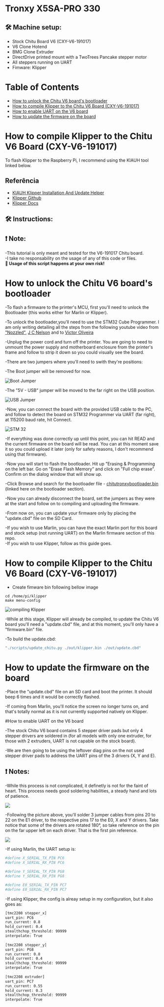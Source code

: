 # Tronxy X5SA-PRO 330

## **🛠️ Machine setup:** 
  - Stock Chitu Board V6 (CXY-V6-191017)
  - V6 Clone Hotend
  - BMG Clone Extruder 
  - DirectDrive printed mount with a TwoTrees Pancake stepper motor
  - All steppers running on UART
  - Fimware: Klipper

# Table of Contents
- [How to unlock the Chitu V6 board's bootloader](#-How-to-unlock-the-Chitu-V6-board's-bootloader)
- [How to compile Klipper to the Chitu V6 Board (CXY-V6-191017)](#How-to-compile-Klipper-to-the-Chitu-V6-Board-(CXY-V6-191017))
- [How to enable UART on the V6 board](#How-to-enable-UART-on-the-V6-board)
- [How to update the firmware on the board](#How-to-update-the-firmware-on-the-board)



# How to compile Klipper to the Chitu V6 Board (CXY-V6-191017)

To flash Klipper to the Raspberry Pi, I recommend using the KIAUH tool linked below.
## Referência

 - [KIAUH Klipper Installation And Update Helper](https://github.com/th33xitus/kiauh)
 - [Klipper Github](https://github.com/Klipper3d/klipper)
 - [Klipper Docs](https://www.klipper3d.org/)




## **🛠️ Instructions:**

## **❗ Note:**
-This tutorial is only meant and tested for the V6-191017 Chitu board.  
-I take no responsability on the usage of any of this code or files.  
**📢 Usage of this script happens at your own risk!**

# How to unlock the Chitu V6 board's bootloader  
  -To flash a firmware to the printer's MCU, first you'll need to unlock the Bootloader (this works either for Marlin or Klipper).  

  -To unlock the bootloader,you'll need to use the STM32 Cube Programmer. I am only writing detailing all the steps from the following youtube video from ["Nozzled"](https://youtu.be/N1FaKO5QziE), [J C Nelson](https://hackaday.io/project/167594-chitu-3d-printer-mainboard-hacking) and to [Victor Oliveira](https://github.com/rhapsodyv)  

  -Unplug the power cord and turn off the printer. You are going to need to unmount the power supply and motherboard enclosure from the printer's frame and follow to strip it down so you could visually see the board.  

  -There are two jumpers where you'll need to swith they're positions:   

  -The Boot jumper will be removed for now.  

<p align="left">
  <img src="../docs/images/boot_jumper.jpg" alt="Boot Jumper" title="Boot Jumper">
</p>
	-The "5V - USB" jumper will be moved to the far right on the USB position.
<p align="left">
  <img src="../docs/images/usb_jumper.jpg" alt="USB Jumper" title="USB Jumper">

</p>
  -Now, you can connect the board with the provided USB cable to the PC, and follow to detect the board on STM32 Programmer via UART (far right), at 115200 baud rate, hit Connect.  

<p align="left">
  <img src="../docs/images/stm32.jpg" alt="STM 32" title="STM 32 Cube">
</p>
  -If everything was done correctly up until this point, you can hit READ and the current firmware on the board will be read. You can at this moment save it so you could upload it later (only for safety reasons, I don't recommend using that firmware).   

  -Now you will start to flash the bootloader. Hit up "Erasing & Programming on the left bar. Go on "Erase Flash Memory" and click on "Full chip erase". Confirm on the dialog window that will show up.   

  -Click Browse and search for the bootloader file - [chitutronxybootloader.bin](/chitutronxybootloader/chitutronxybootloader.bin) (linked here on the bootloader section).  
 
  -Now you can already disconnect the board, set the jumpers as they were at the start and follow on to compiling and uploading the firmware.   

  -From now on, you can update your firmware only by placing the "update.cbd" file on the SD Card.   

  -If you wish to use Marlin, you can have the exact Marlin port for this board and stock setup (not running UART) on the Marlin firmware section of this repo.   
  -If you wish to use Klipper, follow as this guide goes.   




# How to compile Klipper to the Chitu V6 Board (CXY-V6-191017)
  - Create fimware bin following bellow image  
```
cd /home/pi/klipper
make menu-config 
```

<p align="left">
  <img src="../docs/images/klipper_compile.png" alt="compiling Klipper" title="compiling Klipper">
</p>


  -While at this stage, Klipper will already be compiled, to update the Chitu V6 board you'll need a "update.cbd" file, and  at this moment, you'll only have a "firmware.bin" file.   

  -To build the update.cbd:  
```sh
"./scripts/update_chitu.py ./out/klipper.bin ./out/update.cbd"
```

# How to update the firmware on the board  
  -Place the "update.cbd" file on an SD card and boot the printer. It should beep 6 times and it would be correctly flashed.   

  -If coming from Marlin, you'll notice the screen no longer turns on, and that's totally normal as it is not currently supported natively on Klipper.   


#How to enable UART on the V6 board

  -The stock Chitu V6 board contains 5 stepper driver pads but only 4 stepper drivers are soldered in (for all models with only one extruder, for those with 2 extruders, UART is not capable on the stock board). 
 
  -We are then going to be using the leftover diag pins on the not used stepper driver pads to address the UART pins of the 3 drivers (X, Y and E).   
## **❗ Notes:**
  -While this process is not complicated, it definetly is not for the faint of heart. This process needs good soldering habilities, a steady hand and lots of patience.   

<img align="center" src="../docs/images/uart_jumpers.jpg" />

  -Following the picture above, you'll solder 3 jumper cables from pins 20 to 22 on the E1 driver, to the respective pins 17 to the E0, X and Y drivers. Take notice that some of the drivers are rotated 180°, so take reference on the pin on the far upper left on each driver. That is the first pin reference.   

<img align="center" src="../docs/images/uart_soldered.jpeg" />

  -If using Marlin, the UART setup is:   
```sh
#define X_SERIAL_TX_PIN PC6
#define X_SERIAL_RX_PIN PC6

#define Y_SERIAL_TX_PIN PG8
#define Y_SERIAL_RX_PIN PG8

#define E0_SERIAL_TX_PIN PC7
#define E0_SERIAL_RX_PIN PC7
```

  -If using Klipper, the config is alreay setup in my configuration, but it also goes as:   
```sh
[tmc2208 stepper_x]    
uart_pin: PC6   
run_current: 0.8   
hold_current: 0.4    
stealthchop_threshold: 99999    
interpolate: True    
   
[tmc2208 stepper_y]
uart_pin: PG8
run_current: 0.8
hold_current: 0.4
stealthchop_threshold: 99999
interpolate: True   
    
[tmc2208 extruder]  
uart_pin: PC7  
run_current: 0.55  
hold_current: 0.3  
stealthchop_threshold: 99999   
interpolate: True   
```
